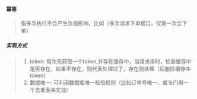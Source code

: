 #### 幂等
> 指多次执行不会产生负面影响，比如（多次请求下单接口，仅第一次会下单）

##### 实现方式
> 1. token: 每次先获取一个token,并存在缓存中，当请求来时，检查缓存中是否存在，如果不存在，则代表处理过了，存在则处理（后删除缓存中token)
> 2. 数据唯一: 可利用数据库唯一校验规则（比如订单号唯一、或专门用一个去重表来实现）
